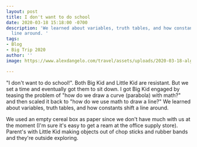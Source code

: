 ```yaml
---
layout: post
title: I don't want to do school
date: 2020-03-18 15:18:00 -0700
description: 'We learned about variables, truth tables, and how constants shift a
  line around. '
tags:
- Blog
- Big Trip 2020
author: ''
image: https://www.alexdangelo.com/travel/assets/uploads/2020-03-18-algebra-graph-homework-cereal-box.jpg

---
```

"I don't want to do school!". Both Big Kid and Little Kid are resistant. But we set a time and eventually got them to sit down. I got Big Kid engaged by teasing the problem of "how do we draw a curve (parabola) with math?" and then scaled it back to "how do we use math to draw a line?" We learned about variables, truth tables, and how constants shift a line around. 

We used an empty cereal box as paper since we don't have much with us at the moment (I'm sure it's easy to get a ream at the office supply store). Parent's with Little Kid making objects out of chop sticks and rubber bands and they're outside exploring.